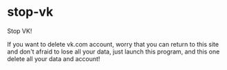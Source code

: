 stop-vk
=======

Stop VK!

If you want to delete vk.com account, worry that you can return to this site and don't afraid to lose all your data, just launch this program, and this one delete all your data and account!
